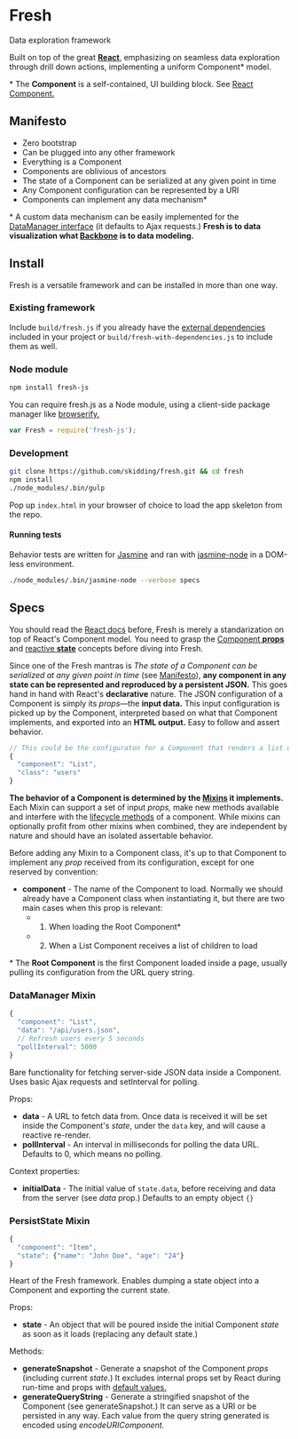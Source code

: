 Fresh
===
Data exploration framework

Built on top of the great [**React**](http://facebook.github.io/react/),
emphasizing on seamless data exploration through drill down actions,
implementing a uniform Component* model.

\* The **Component** is a self-contained, UI building block.
See [React Component.](http://facebook.github.io/react/docs/component-api.html)

## Manifesto

- Zero bootstrap
- Can be plugged into any other framework
- Everything is a Component
- Components are oblivious of ancestors
- The state of a Component can be serialized at any given point in time
- Any Component configuration can be represented by a URI
- Components can implement any data mechanism*

\* A custom data mechanism can be easily implemented for the
[DataManager interface](mixins/data-manager.js) (it defaults to Ajax requests.)
**Fresh is to data visualization what
[Backbone](https://github.com/jashkenas/backbone) is to data modeling.**

## Install

Fresh is a versatile framework and can be installed in more than one way.

### Existing framework

Include `build/fresh.js` if you already have the
[external dependencies](https://github.com/skidding/fresh/blob/master/package.json#L8)
included in your project or `build/fresh-with-dependencies.js` to include
them as well.

### Node module

```bash
npm install fresh-js
```

You can require fresh.js as a Node module, using a client-side package manager
like [browserify.](http://browserify.org/)

```js
var Fresh = require('fresh-js');
```

### Development

```bash
git clone https://github.com/skidding/fresh.git && cd fresh
npm install
./node_modules/.bin/gulp
```

Pop up `index.html` in your browser of choice to load the app skeleton from the
repo.

#### Running tests

Behavior tests are written for [Jasmine](https://github.com/pivotal/jasmine)
and ran with [jasmine-node](https://github.com/mhevery/jasmine-node) in a
DOM-less environment.

```bash
./node_modules/.bin/jasmine-node --verbose specs
```

## Specs

You should read the
[React docs](http://facebook.github.io/react/docs/getting-started.html) before,
Fresh is merely a standarization on top of React's Component model. You need
to grasp the [Component **props**](http://facebook.github.io/react/docs/tutorial.html#using-props)
and [reactive **state**](http://facebook.github.io/react/docs/tutorial.html#reactive-state)
concepts before diving into Fresh.

Since one of the Fresh mantras is _The state of a Component can be serialized
at any given point in time_ (see [Manifesto](#manifesto)), __any component in
any state can be represented and reproduced by a persistent JSON.__ This goes
hand in hand with React's **declarative** nature. The JSON configuration of a
Component is simply its _props_—the __input data.__ This input configuration is
picked up by the Component, interpreted based on what that Component
implements, and exported into an __HTML output.__ Easy to follow and assert
behavior.

```js
// This could be the configuraton for a Component that renders a list of users
{
  "component": "List",
  "class": "users"
}
```

__The behavior of a Component is determined by the
[Mixins](http://facebook.github.io/react/docs/reusable-components.html#mixins)
it implements.__ Each Mixin can support a set of input _props,_ make new
methods available and interfere with the [lifecycle methods](http://facebook.github.io/react/docs/component-specs.html#lifecycle-methods)
of a component. While mixins can optionally profit from other mixins when
combined, they are independent by nature and should have an isolated assertable
behavior.

Before adding any Mixin to a Component class, it's up to that Component to
implement any _prop_ received from its configuration, except for one reserved
by convention:

- **component** - The name of the Component to load. Normally we should already
                  have a Component class when instantiating it, but there are
                  two main cases when this prop is relevant:
  - 1. When loading the Root Component*
  - 2. When a List Component receives a list of children to load

\* The **Root Component** is the first Component loaded inside a page, usually
pulling its configuration from the URL query string.

### DataManager Mixin

```js
{
  "component": "List",
  "data": "/api/users.json",
  // Refresh users every 5 seconds
  "pollInterval": 5000
}
```

Bare functionality for fetching server-side JSON data inside a Component. Uses
basic Ajax requests and setInterval for polling.

Props:

- **data** - A URL to fetch data from. Once data is received it will be set
             inside the Component's _state_, under the `data` key, and will
             cause a reactive re-render.
- **pollInterval** - An interval in milliseconds for polling the data URL.
                     Defaults to 0, which means no polling.

Context properties:

- **initialData** - The initial value of `state.data`, before receiving and
                    data from the server (see _data_ prop.) Defaults to an
                    empty object `{}`

### PersistState Mixin

```js
{
  "component": "Item",
  "state": {"name": "John Doe", "age": "24"}
}
```

Heart of the Fresh framework. Enables dumping a state object into a Component
and exporting the current state.

Props:

- **state** - An object that will be poured inside the initial Component
              _state_ as soon as it loads (replacing any default state.)

Methods:

- **generateSnapshot** - Generate a snapshot of the Component _props_
                         (including current _state_.) It excludes internal
                         props set by React during run-time and props with
                         [default values.](http://facebook.github.io/react/docs/component-specs.html#getdefaultprops)
- **generateQueryString** - Generate a stringified snapshot of the Component
                            (see generateSnapshot.) It can serve as a URI or be
                            persisted in any way. Each value from the query
                            string generated is encoded using
                            _encodeURIComponent._
